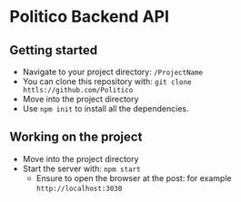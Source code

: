 # Politico Backend API


## Getting started
- Navigate to your project directory: `/ProjectName`
- You can clone this repository with: `git clone httls://github.com/Politico`
- Move into the project directory
- Use `npm init` to install all the dependencies.

## Working on the project
- Move into the project directory
- Start the server with: `npm start`
  - Ensure to open the browser at the post: for example `http://localhost:3030`

